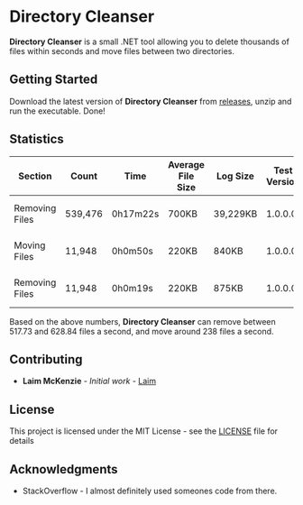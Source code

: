 # Directory Cleanser
**Directory Cleanser** is a small .NET tool allowing you to delete thousands of files within seconds and move files between two directories. 

## Getting Started

Download the latest version of **Directory Cleanser** from [releases](https://github.com/Laim/Directory-Cleanser/releases), unzip and run the executable.  Done!

## Statistics 

| Section  |  Count | Time  | Average File Size  | Log Size  | Test Version  | Test Date  |
|---|---|---|---|---|---|---|
| Removing Files | 539,476 | 0h17m22s | 700KB | 39,229KB | 1.0.0.0 | 24-12-2019 |
| Moving Files | 11,948 | 0h0m50s | 220KB | 840KB | 1.0.0.0 | 24-12-2019 |
| Removing Files | 11,948 | 0h0m19s | 220KB | 875KB | 1.0.0.0 | 24-12-2019 |

Based on the above numbers, **Directory Cleanser** can remove between 517.73 and 628.84 files a second, and move around 238 files a second.

## Contributing

* **Laim McKenzie** - *Initial work* - [Laim](https://github.com/Laim)

## License

This project is licensed under the MIT License - see the [LICENSE](LICENSE) file for details

## Acknowledgments

* StackOverflow - I almost definitely used someones code from there. 
